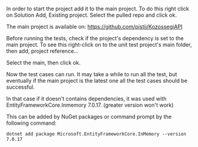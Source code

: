 In order to start the project add it to the main project. To do this right click on Solution Add, Existing project. Select the pulled repo and click ok.

The main project is available on: https://github.com/pistii/KozossegiAPI

Before running the tests, check if the project's dependency is set to the main project. To see this right-click on to the unit test project's main folder, then add, project reference...

Select the main, then click ok.

Now the test cases can run. It may take a while to run all the test, but eventually if the main project is the latest one all the test cases should be successful.

In that case if it doesn't contains dependencies, it was used with EntityFrameworkCore.Inmemory 7.0.17. (greater version won't work)

This can be added by NuGet packages or command prompt by the following command:
```
dotnet add package Microsoft.EntityFrameworkCore.InMemory --version 7.0.17
```
